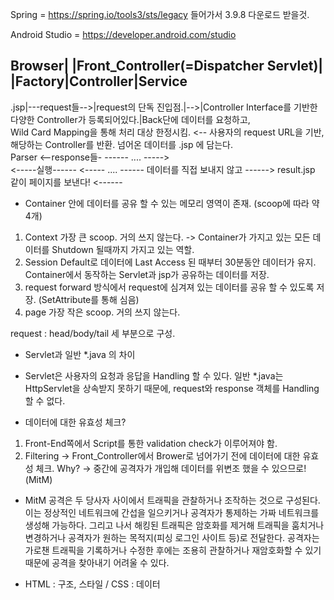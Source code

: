 Spring		= https://spring.io/tools3/sts/legacy 들어가서 3.9.8 다운로드 받을것.

Android Studio	= https://developer.android.com/studio

Browser| |Front_Controller(=Dispatcher Servlet)| |Factory|Controller|Service
----------------------------------------------------------------------------
.jsp|---request들-->|request의 단독 진입점.|-->|Controller Interface를 기반한 다양한 Controller가 등록되어있다.|Back단에 데이터를 요청하고,			
			Wild Card Mapping을 통해 처리 대상 한정시킴.		<--	사용자의 request URL을 기반, 해당하는 Controller를 반환.			넘어온 데이터를 .jsp 에 담는다.			
Parser	<--response들-							------				....				-----> 						
	<-----실행------							<-----				....				------	데이터를 직접 보내지 않고		------>	
																		result.jsp 같이 페이지를 보낸다!	<------	

* Container 안에 데이터를 공유 할 수 있는 메모리 영역이 존재. (scoop에 따라 약 4개)
1) Context	가장 큰 scoop. 거의 쓰지 않는다. -> Container가 가지고 있는 모든 데이터를 Shutdown 될때까지 가지고 있는 역할.
2) Session	Default로 데이터에 Last Access 된 때부터 30분동안 데이터가 유지. Container에서 동작하는 Servlet과 jsp가 공유하는 데이터를 저장.
3) request	forward 방식에서 request에 심겨져 있는 데이터를 공유 할 수 있도록 저장. (SetAttribute를 통해 심음)
4) page		가장 작은 scoop. 거의 쓰지 않는다.

request : head/body/tail 세 부분으로 구성.
* Servlet과 일반 *.java 의 차이
- Servlet은 사용자의 요청과 응답을 Handling 할 수 있다. 일반 *.java는 HttpServlet을 상속받지 못하기 때문에, request와 response 객체를 Handling 할 수 없다.

* 데이터에 대한 유효성 체크?
1) Front-End쪽에서 Script를 통한 validation check가 이루어져야 함.
2) Filtering -> Front_Controller에서 Brower로 넘어가기 전에 데이터에 대한 유효성 체크. Why? -> 중간에 공격자가 개입해 데이터를 위변조 했을 수 있으므로!(MitM)
* MitM 공격은 두 당사자 사이에서 트래픽을 관찰하거나 조작하는 것으로 구성된다. 이는 정상적인 네트워크에 간섭을 일으키거나 공격자가 통제하는 가짜 네트워크를 생성해 가능하다.
그리고 나서 해킹된 트래픽은 암호화를 제거해 트래픽을 훔치거나 변경하거나 공격자가 원하는 목적지(피싱 로그인 사이트 등)로 전달한다. 공격자는 가로챈 트래픽을 기록하거나 수정한 후에는 조용히 관찰하거나 재암호화할 수 있기 때문에 공격을 찾아내기 어려울 수 있다.

* HTML : 구조, 스타일 / CSS : 데이터
